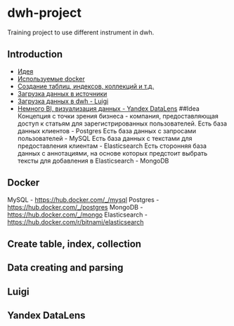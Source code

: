 # dwh-project
Training project to use different instrument in dwh.
## Introduction
- [Идея](#Idea)  
- [Используемые docker](#Docker)
- [Создание таблиц, индексов, коллекций и т.д.](#Create-table-index-collection)
- [Загрузка данных в источники](#Data-creating-and-parsing)
- [Загрузка данных в dwh - Luigi](#Luigi)
- [Немного BI, визуализация данных - Yandex DataLens](#Yandex-DataLens) 
##Idea 
Концепция с точки зрения бизнеса - компания, предоставляющая доступ к статьям для зарегистрированных пользователей.
Есть база данных клиентов - Postgres
Есть база данных с запросами пользователей - MySQL
Есть база данных с текстами для предоставления клиентам - Elasticsearch
Есть сторонняя база данных с аннотациями, на основе которых предстоит выбрать тексты для добавления в Elasticsearch - MongoDB  
## Docker
MySQL - https://hub.docker.com/_/mysql 
Postgres - https://hub.docker.com/_/postgres
MongoDB - https://hub.docker.com/_/mongo
Elasticsearch - https://hub.docker.com/r/bitnami/elasticsearch 
## Create table, index, collection
## Data creating and parsing
## Luigi
## Yandex DataLens
